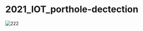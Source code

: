 # 2021_IOT_porthole-dectection
![222](https://user-images.githubusercontent.com/96917871/149537160-8d59dcbb-3326-4b73-ba31-e56e771b105b.PNG)
